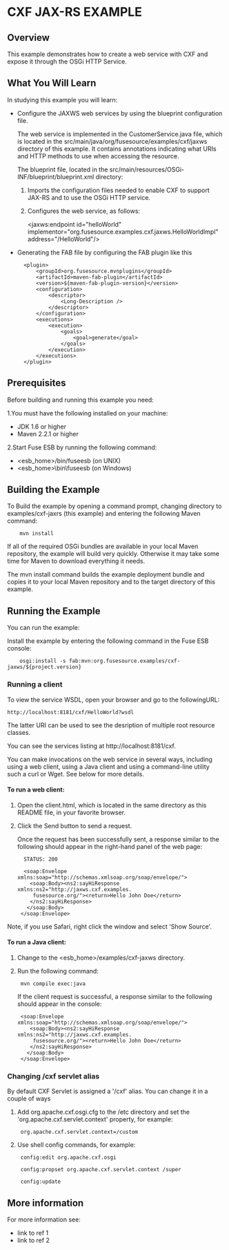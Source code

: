 # CXF JAX-RS EXAMPLE

## Overview
This example demonstrates how to create a web service with CXF and expose it through the OSGi HTTP Service.

## What You Will Learn
In studying this example you will learn:

* Configure the JAXWS web services by using the blueprint configuration file.

  The web service is implemented in the CustomerService.java file, which is
located in the src/main/java/org/fusesource/examples/cxf/jaxws directory of this example. It contains annotations indicating what URIs and HTTP methods to use when accessing the resource. 

  The blueprint file, located in the src/main/resources/OSGi-INF/blueprint/blueprint.xml
 directory:

  1. Imports the configuration files needed to enable CXF to support
   JAX-RS and to use the OSGi HTTP service.

   2. Configures the web service, as follows:

         <jaxws:endpoint id="helloWorld"
           implementor="org.fusesource.examples.cxf.jaxws.HelloWorldImpl"
           address="/HelloWorld"/>



* Generating the FAB file by configuring the FAB plugin like this 

        <plugin>
            <groupId>org.fusesource.mvnplugins</groupId>
            <artifactId>maven-fab-plugin</artifactId>
            <version>${maven-fab-plugin-version}</version>
            <configuration>
                <descriptor>
                    <Long-Description />
                </descriptor>
            </configuration>
            <executions>
                <execution>
                    <goals>
                        <goal>generate</goal>
                    </goals>
                </execution>
            </executions>
        </plugin>


## Prerequisites
Before building and running this example you need:

1.You must have the following installed on your machine:

* JDK 1.6 or higher
* Maven 2.2.1 or higher

2.Start Fuse ESB by running the following command:

* <esb_home>/bin/fuseesb          (on UNIX) 
* <esb_home>\bin\fuseesb          (on Windows)

## Building the Example
To Build the example by opening a command prompt, changing directory to examples/cxf-jaxrs (this example) and entering the following Maven command:

        mvn install

   If all of the required OSGi bundles are available in your local Maven repository, the example will build very quickly. Otherwise it may take some time for Maven to download everything it needs.
   
   The mvn install command builds the example deployment bundle and copies it to your local Maven repository and to the target directory of this example.

## Running the Example

You can run the example:


Install the example by entering the following command in
the Fuse ESB console:

        osgi:install -s fab:mvn:org.fusesource.examples/cxf-jaxws/${project.version}

   
### Running a client 

To view the service WSDL, open your browser and go to the followingURL:

	http://localhost:8181/cxf/HelloWorld?wsdl
	
The latter URI can be used to see the desription of multiple root resource classes.

You can see the services listing at http://localhost:8181/cxf.

You can make invocations on the web service in several ways, including using a web client, using a Java client and using a command-line utility such a curl or Wget. See below for more details.

#### To run a web client:
1. Open the client.html, which is located in the same directory as this README file, in your favorite browser.

2. Click the Send button to send a request.

   Once the request has been successfully sent, a response similar to the following should appear in the right-hand panel of the web page:
   
         STATUS: 200
    
         <soap:Envelope xmlns:soap="http://schemas.xmlsoap.org/soap/envelope/">
           <soap:Body><ns2:sayHiResponse xmlns:ns2="http://jaxws.cxf.examples.
            fusesource.org/"><return>Hello John Doe</return>
           </ns2:sayHiResponse>
          </soap:Body>
        </soap:Envelope>

Note, if you use Safari, right click the window and select 'Show Source'.

#### To run a Java client:
1. Change to the <esb_home>/examples/cxf-jaxws directory.

2. Run the following command:

        mvn compile exec:java
        
   If the client request is successful, a response similar to the following should appear in the  console:

        <soap:Envelope xmlns:soap="http://schemas.xmlsoap.org/soap/envelope/">
           <soap:Body><ns2:sayHiResponse xmlns:ns2="http://jaxws.cxf.examples.
            fusesource.org/"><return>Hello John Doe</return>
           </ns2:sayHiResponse>
          </soap:Body>
        </soap:Envelope>



### Changing /cxf servlet alias

By default CXF Servlet is assigned a '/cxf' alias. You can
change it in a couple of ways

1. Add org.apache.cxf.osgi.cfg to the /etc directory and set the 'org.apache.cxf.servlet.context' property, for example:

        org.apache.cxf.servlet.context=/custom

2. Use shell config commands, for example:

        config:edit org.apache.cxf.osgi
     
        config:propset org.apache.cxf.servlet.context /super
     
        config:update



## More information
For more information see:
* link to ref 1
* link to ref 2
